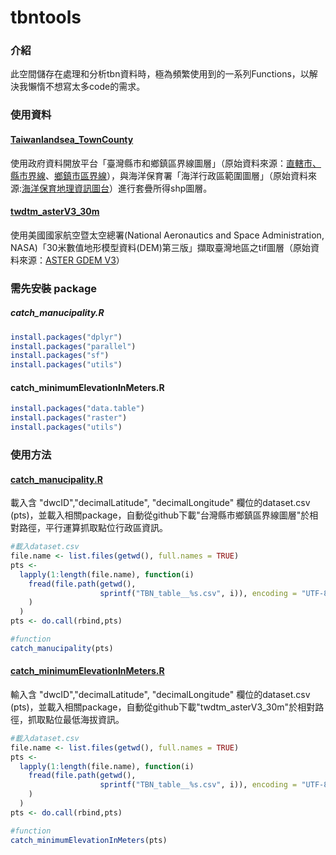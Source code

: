 # tbntools

### 介紹
此空間儲存在處理和分析tbn資料時，極為頻繁使用到的一系列Functions，以解決我懶惰不想寫太多code的需求。

### 使用資料
#### [Taiwanlandsea_TownCounty](https://github.com/MongMong11/tbntools/tree/main/Taiwanlandsea_TownCounty)
使用政府資料開放平台「臺灣縣市和鄉鎮區界線圖層」（原始資料來源：[直轄市、縣市界線](https://data.gov.tw/dataset/32158)、[鄉鎮市區界線](https://data.gov.tw/dataset/32157)），與海洋保育署「海洋行政區範圍圖層」（原始資料來源:[海洋保育地理資訊圖台](https://iocean.oca.gov.tw/iOceanMap/map.aspx)）進行套疊所得shp圖層。
#### [twdtm_asterV3_30m](https://github.com/MongMong11/tbntools/tree/main/twdtm_asterV3_30m)
使用美國國家航空暨太空總署(National Aeronautics and Space Administration, NASA)「30米數值地形模型資料(DEM)第三版」擷取臺灣地區之tif圖層（原始資料來源：[ASTER GDEM V3](https://asterweb.jpl.nasa.gov/gdem.asp?fbclid=IwAR1TdjOyhS-fNUav-CQHQdMz4Ad7GkqGY5ZY2Lq_CqpFNZ5c6ogS0DxI-aY)）

### 需先安裝 package
##### catch_manucipality.R
```R
install.packages("dplyr")
install.packages("parallel")
install.packages("sf")
install.packages("utils")
```

#### catch_minimumElevationInMeters.R 
```R
install.packages("data.table")
install.packages("raster")
install.packages("utils")
```

### 使用方法

#### [catch_manucipality.R](https://github.com/MongMong11/tbntools/blob/main/catch_municipality.R)
載入含 "dwcID","decimalLatitude", "decimalLongitude" 欄位的dataset.csv (pts)，並載入相關package，自動從github下載"台灣縣市鄉鎮區界線圖層"於相對路徑，平行運算抓取點位行政區資訊。
```R
#載入dataset.csv
file.name <- list.files(getwd(), full.names = TRUE)
pts <- 
  lapply(1:length(file.name), function(i)
    fread(file.path(getwd(), 
                    sprintf("TBN_table__%s.csv", i)), encoding = "UTF-8"
    )
  )
pts <- do.call(rbind,pts)

#function
catch_manucipality(pts)
```

#### [catch_minimumElevationInMeters.R](https://github.com/MongMong11/tbntools/blob/main/catch_minimumElevationInMeters.R)
輸入含 "dwcID","decimalLatitude", "decimalLongitude" 欄位的dataset.csv (pts)，並載入相關package，自動從github下載"twdtm_asterV3_30m"於相對路徑，抓取點位最低海拔資訊。
```R
#載入dataset.csv
file.name <- list.files(getwd(), full.names = TRUE)
pts <- 
  lapply(1:length(file.name), function(i)
    fread(file.path(getwd(), 
                    sprintf("TBN_table__%s.csv", i)), encoding = "UTF-8"
    )
  )
pts <- do.call(rbind,pts)

#function
catch_minimumElevationInMeters(pts)
```
